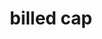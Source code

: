 ---
layout: objects
title: billed cap
emoji: billed_cap
permalink: 🧢.html
image: assets/img/3moji/billed_cap.png
---